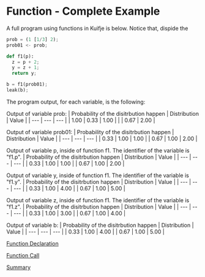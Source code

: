 # Function - Complete Example

A full program using functions in Kuifje is below.
Notice that, dispide the 

```python
prob = (1 [1/3] 2);
prob01 <- prob;

def f1(p):
  z = p + 2;
  y = z + 1;
  return y;

b = f1(prob01);
leak(b);
```

The program output, for each variable, is the following:

Output of variable prob:
| Probability of the disitrbution happen | Distribution | Value | 
| --- | --- | --- |
| 1.00 | 0.33 | 1.00 |
| | 0.67 | 2.00 |

Output of variable prob01:
| Probability of the disitrbution happen | Distribution | Value | 
| --- | --- | --- |
| 0.33 | 1.00 | 1.00 |
| 0.67 | 1.00 | 2.00 |

Output of variable p, inside of function f1.
The identifier of the variable is "f1.p".
| Probability of the disitrbution happen | Distribution | Value | 
| --- | --- | --- |
| 0.33 | 1.00 | 1.00 |
| 0.67 | 1.00 | 2.00 |

Output of variable y, inside of function f1.
The identifier of the variable is "f1.y".
| Probability of the disitrbution happen | Distribution | Value | 
| --- | --- | --- |
| 0.33 | 1.00 | 4.00 |
| 0.67 | 1.00 | 5.00 |

Output of variable z, inside of function f1.
The identifier of the variable is "f1.z".
| Probability of the disitrbution happen | Distribution | Value | 
| --- | --- | --- |
| 0.33 | 1.00 | 3.00 |
| 0.67 | 1.00 | 4.00 |

Output of variable b:
| Probability of the disitrbution happen | Distribution | Value | 
| --- | --- | --- |
| 0.33 | 1.00 | 4.00 |
| 0.67 | 1.00 | 5.00 |

[Function Declaration](https://github.com/gleisonsdm/Kuifje-Documentation/blob/main/Chapter%2008/Function%20Declaration.md)

[Function Call](https://github.com/gleisonsdm/Kuifje-Documentation/blob/main/Chapter%2008/Function%20Call.md)

[Summary](https://github.com/gleisonsdm/Kuifje-Documentation)
